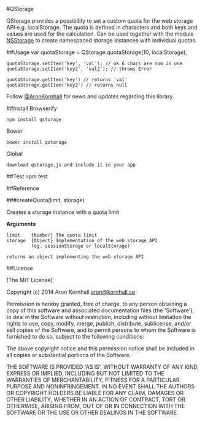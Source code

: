 #QStorage

QStorage provides a possibility to set a custom quota for the web storage API
e.g. localStorage. The quota is defined in characters and both keys and values
are used for the calculation. Can be used together with the module
[NSStorage](https://github.com/arokor/nsstorage) to create namespaced storage
instances with individual quotas.

##Usage
    var quotaStorage = QStorage.quotaStorage(10, localStorage);

    quotaStorage.setItem('key', 'val'); // ok 6 chars are now in use
    quotaStorage.setItem('key2', 'val2'); // throws Error

    quotaStorage.getItem('key') // returns 'val'
    quotaStorage.getItem('key2') // returns null

Follow [@AronKornhall](http://twitter.com/AronKornhall) for news and updates
regarding this library.

##Install
Browserify

    npm install qstorage

Bower

    bower install qstorage

Global

    download qstorage.js and include it in your app

##Test
    npm test

##Reference

###createQuota(limit, storage)

Creates a storage instance with a quota limit

__Arguments__
 
    limit    {Number} The quota limit
    storage  {Object} Implementation of the web storage API
             (eg. sessionStorage or localStorage)

    returns an object implementing the web storage API

##License 

(The MIT License)

Copyright (c) 2014 Aron Kornhall <aron@kornhall.se>

Permission is hereby granted, free of charge, to any person obtaining
a copy of this software and associated documentation files (the
'Software'), to deal in the Software without restriction, including
without limitation the rights to use, copy, modify, merge, publish,
distribute, sublicense, and/or sell copies of the Software, and to
permit persons to whom the Software is furnished to do so, subject to
the following conditions:

The above copyright notice and this permission notice shall be
included in all copies or substantial portions of the Software.

THE SOFTWARE IS PROVIDED 'AS IS', WITHOUT WARRANTY OF ANY KIND,
EXPRESS OR IMPLIED, INCLUDING BUT NOT LIMITED TO THE WARRANTIES OF
MERCHANTABILITY, FITNESS FOR A PARTICULAR PURPOSE AND NONINFRINGEMENT.
IN NO EVENT SHALL THE AUTHORS OR COPYRIGHT HOLDERS BE LIABLE FOR ANY
CLAIM, DAMAGES OR OTHER LIABILITY, WHETHER IN AN ACTION OF CONTRACT,
TORT OR OTHERWISE, ARISING FROM, OUT OF OR IN CONNECTION WITH THE
SOFTWARE OR THE USE OR OTHER DEALINGS IN THE SOFTWARE.
